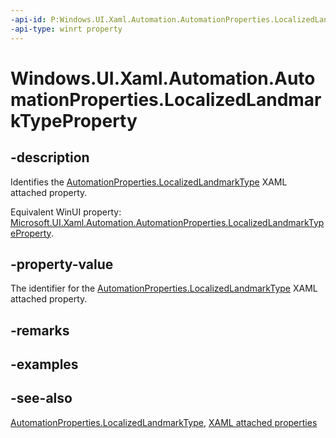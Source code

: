 ```yaml
---
-api-id: P:Windows.UI.Xaml.Automation.AutomationProperties.LocalizedLandmarkTypeProperty
-api-type: winrt property
---
```


<!-- Property syntax
public Windows.UI.Xaml.DependencyProperty LocalizedLandmarkTypeProperty { get; }
-->

# Windows.UI.Xaml.Automation.AutomationProperties.LocalizedLandmarkTypeProperty

## -description

Identifies the [AutomationProperties.LocalizedLandmarkType](automationproperties_localizedlandmarktype.md) XAML attached property.

Equivalent WinUI property: [Microsoft.UI.Xaml.Automation.AutomationProperties.LocalizedLandmarkTypeProperty](/windows/winui/api/microsoft.ui.xaml.automation.automationproperties.localizedlandmarktypeproperty).

## -property-value

The identifier for the [AutomationProperties.LocalizedLandmarkType](automationproperties_localizedlandmarktype.md) XAML attached property.

## -remarks

## -examples

## -see-also

[AutomationProperties.LocalizedLandmarkType](automationproperties_localizedlandmarktype.md), [XAML attached properties](/windows/uwp/xaml-platform/attached-properties-overview)

